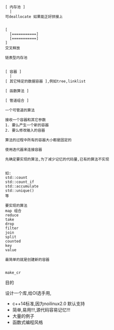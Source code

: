 
```plaintext
[ 内存池 ] 
  |
可deallocate 如果能正好拼接上


[
  [===========]
  [===========]
]
交叉释放

链表型内存池


[ 容器 ]
  |
[ 其它特定的数据容器 ],例如tree,linklist

[ 函数算法 ]

[ 管道组合 ]

一个可管道的算法

接收一个容器和其它参数
1. 要么产生一个新的容器
2. 要么修改输入的容器

算法的过程中所有的容器大小都是固定的

使用迭代器来连接容器

先确定要实现的算法,为了减少记忆的代码量,已有的算法不实现


如:
std::count
std::count_if
std::accumulate
std::unique()
等

要实现的算法
map 组合
reduce
take
drop
filter
join
split
counted
key
value

最简单的就是创建新的容器


make_cr

```

目的

设计一个库,给OI选手用,

- c++14标准,因为noilinux2.0 默认支持
- 简单,易用!!!,源代码容易记忆!!!
- 大量的例子
- 函数式编程风格
